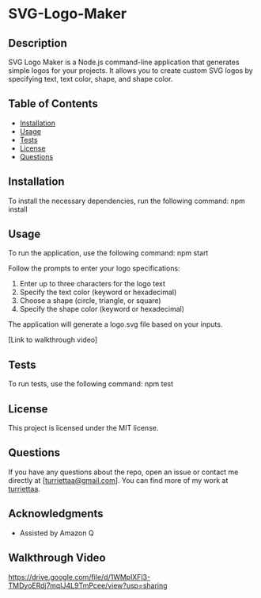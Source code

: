 # SVG-Logo-Maker

## Description

SVG Logo Maker is a Node.js command-line application that generates simple logos for your projects. It allows you to create custom SVG logos by specifying text, text color, shape, and shape color.

## Table of Contents

- [Installation](#installation)
- [Usage](#usage)
- [Tests](#tests)
- [License](#license)
- [Questions](#questions)

## Installation

To install the necessary dependencies, run the following command: npm install

## Usage

To run the application, use the following command: npm start

Follow the prompts to enter your logo specifications:
1. Enter up to three characters for the logo text
2. Specify the text color (keyword or hexadecimal)
3. Choose a shape (circle, triangle, or square)
4. Specify the shape color (keyword or hexadecimal)

The application will generate a logo.svg file based on your inputs.

[Link to walkthrough video]

## Tests

To run tests, use the following command: npm test

## License

This project is licensed under the MIT license.

## Questions

If you have any questions about the repo, open an issue or contact me directly at [turriettaa@gmail.com]. You can find more of my work at [turriettaa](https://github.com/turriettaa).

## Acknowledgments

- Assisted by Amazon Q

## Walkthrough Video
https://drive.google.com/file/d/1WMplXFl3-TMDyoERdj7mqIJ4L9TmPcee/view?usp=sharing
